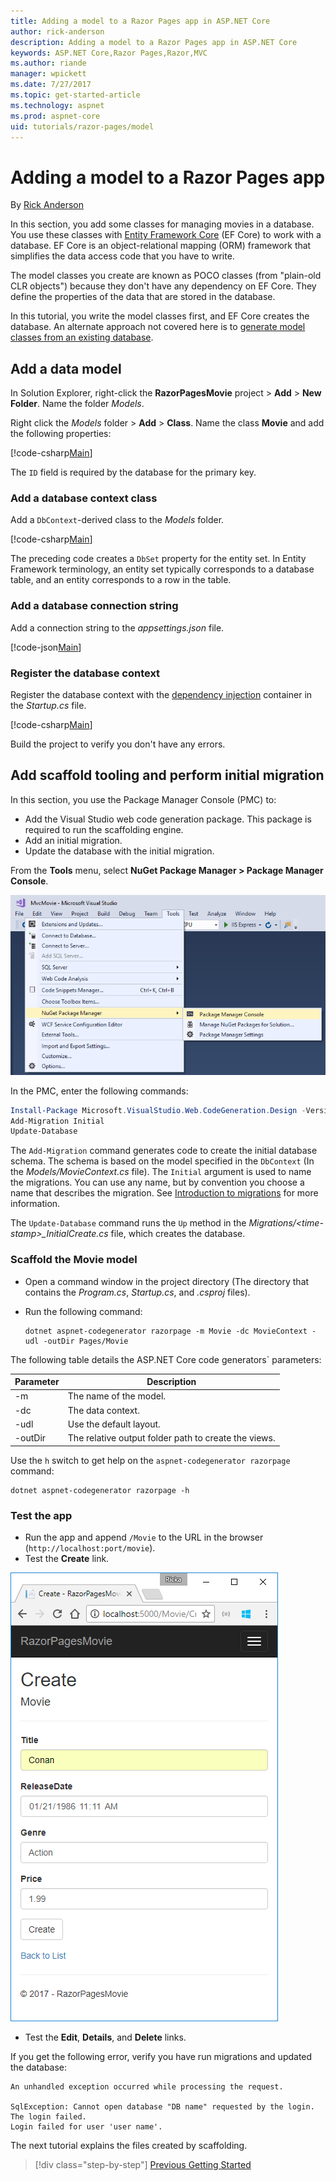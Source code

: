 ```yaml
---
title: Adding a model to a Razor Pages app in ASP.NET Core
author: rick-anderson
description: Adding a model to a Razor Pages app in ASP.NET Core
keywords: ASP.NET Core,Razor Pages,Razor,MVC
ms.author: riande
manager: wpickett
ms.date: 7/27/2017
ms.topic: get-started-article
ms.technology: aspnet
ms.prod: aspnet-core
uid: tutorials/razor-pages/model
---
```

# Adding a model to a Razor Pages app

By [Rick Anderson](https://twitter.com/RickAndMSFT)

In this section, you add some classes for managing movies in a database. You use these classes with [Entity Framework Core](https://docs.microsoft.com/ef/core) (EF Core) to work with a database. EF Core is an object-relational mapping (ORM) framework that simplifies the data access code that you have to write.

The model classes you create are known as POCO classes (from "plain-old CLR objects") because they don't have any dependency on EF Core. They define the properties of the data that are stored in the database.

In this tutorial, you write the model classes first, and EF Core creates the database. An alternate approach not covered here is to [generate model classes from an existing database](https://docs.microsoft.com/ef/core/get-started/aspnetcore/existing-db).

## Add a data model

In Solution Explorer, right-click the **RazorPagesMovie** project > **Add** > **New Folder**. Name the folder *Models*.

Right click the *Models* folder > **Add** > **Class**. Name the class **Movie** and add the following properties:

[!code-csharp[Main](razor-pages-start\sample\RazorPagesMovie\Models\MovieNoEF.cs?name=snippet_MovieNoEF)]

The `ID` field is required by the database for the primary key. 

### Add a database context class

Add a `DbContext`-derived class to the *Models* folder.

[!code-csharp[Main](razor-pages-start\sample\RazorPagesMovie\Models\MovieContext.cs)]

The preceding code creates a `DbSet` property for the entity set. In Entity Framework terminology, an entity set typically corresponds to a database table, and an entity corresponds to a row in the table.

### Add a database connection string

Add a connection string to the *appsettings.json* file.

[!code-json[Main](razor-pages-start\sample\RazorPagesMovie\appsettings.json?highlight=8-10)]

###  Register the database context

Register the database context with the [dependency injection](xref:fundamentals/dependency-injection) container in the *Startup.cs* file.

[!code-csharp[Main](razor-pages-start\sample\RazorPagesMovie\Startup.cs?name=snippet_ConfigureServices&highlight=3-6)]

Build the project to verify you don't have any errors.


## Add scaffold tooling and perform initial migration

In this section, you use the Package Manager Console (PMC) to:

* Add the Visual Studio web code generation package. This package is required to run the scaffolding engine.
* Add an initial migration.
* Update the database with the initial migration.

From the **Tools** menu, select **NuGet Package Manager > Package Manager Console**.

  ![PMC menu](../first-mvc-app/adding-model/_static/pmc.png)

In the PMC, enter the following commands:

```powershell
Install-Package Microsoft.VisualStudio.Web.CodeGeneration.Design -Version 2.0.0-rtm-26452 -Pre
Add-Migration Initial
Update-Database
```

The `Add-Migration` command generates code to create the initial database schema. The schema is based on the model specified in the `DbContext` (In the *Models/MovieContext.cs* file). The `Initial` argument is used to name the migrations. You can use any name, but by convention you choose a name that describes the migration. See [Introduction to migrations](xref:data/ef-mvc/migrations#introduction-to-migrations) for more information.

The `Update-Database` command runs the `Up` method in the *Migrations/\<time-stamp>_InitialCreate.cs* file, which creates the database.


### Scaffold the Movie model

* Open a command window in the project directory (The directory that contains the *Program.cs*, *Startup.cs*, and *.csproj* files).
* Run the following command:

  ```console
  dotnet aspnet-codegenerator razorpage -m Movie -dc MovieContext -udl -outDir Pages/Movie
  ```

The following table details the ASP.NET Core code generators` parameters:

| Parameter               | Description|
| ----------------- | ------------ |
| -m  | The name of the model. |
| -dc  | The data context. |
| -udl | Use the default layout. |
| -outDir | The relative output folder path to create the views. |

Use the `h` switch to get help on the `aspnet-codegenerator razorpage` command:

```console
dotnet aspnet-codegenerator razorpage -h
```

### Test the app

* Run the app and append `/Movie` to the URL in the browser (`http://localhost:port/movie`).
* Test the **Create** link.

 ![Create page](model/_static/conan.png)

<a name="scaffold"></a>

* Test the **Edit**, **Details**, and **Delete** links.

If you get the following error, verify you have run migrations and updated the database:

```
An unhandled exception occurred while processing the request.

SqlException: Cannot open database "DB name" requested by the login. The login failed.
Login failed for user 'user name'.
```

The next tutorial explains the files created by scaffolding.


>[!div class="step-by-step"]
[Previous Getting Started](xref:tutorials/razor-pages/razor-pages-start)
<!--
[Next Working with SQL](working-with-sql.md)    
-->

